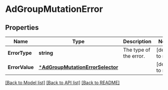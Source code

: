 # AdGroupMutationError

## Properties
Name | Type | Description | Notes
------------ | ------------- | ------------- | -------------
**ErrorType** | **string** | The type of the error. | [default to null]
**ErrorValue** | [***AdGroupMutationErrorSelector**](AdGroupMutationErrorSelector.md) |  | [default to null]

[[Back to Model list]](../README.md#documentation-for-models) [[Back to API list]](../README.md#documentation-for-api-endpoints) [[Back to README]](../README.md)

